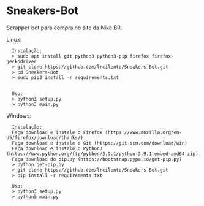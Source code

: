 # Sneakers-Bot
Scrapper bot para compra no site da Nike BR.

Linux:

      Instalação:
      > sudo apt install git python3 python3-pip firefox firefox-geckodriver
      > git clone https://github.com/lrcilento/Sneakers-Bot.git
      > cd Sneakers-Bot
      > sudo pip3 install -r requirements.txt
      

      Uso:
      > python3 setup.py
      > python3 main.py
      
Windows:

      Instalação:
      Faça download e instale o Firefox (https://www.mozilla.org/en-US/firefox/download/thanks/)
      Faça download e instale o Git (https://git-scm.com/download/win)
      Faça download e instale o Python3 (https://www.python.org/ftp/python/3.9.1/python-3.9.1-embed-amd64.zip)
      Faça download do pip.py (https://bootstrap.pypa.io/get-pip.py)
      > python get-pip.py
      > git clone https://github.com/lrcilento/Sneakers-Bot.git
      > pip install -r requirements.txt
      
      Uso:
      > python3 setup.py
      > python3 main.py
